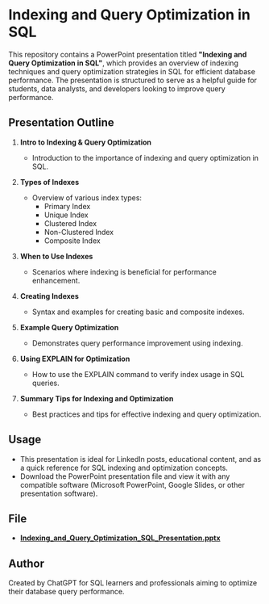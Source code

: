 
# Indexing and Query Optimization in SQL

This repository contains a PowerPoint presentation titled **"Indexing and Query Optimization in SQL"**, which provides an overview of indexing techniques and query optimization strategies in SQL for efficient database performance. The presentation is structured to serve as a helpful guide for students, data analysts, and developers looking to improve query performance.

## Presentation Outline

1. **Intro to Indexing & Query Optimization**  
   - Introduction to the importance of indexing and query optimization in SQL.

2. **Types of Indexes**  
   - Overview of various index types:
     - Primary Index
     - Unique Index
     - Clustered Index
     - Non-Clustered Index
     - Composite Index

3. **When to Use Indexes**  
   - Scenarios where indexing is beneficial for performance enhancement.

4. **Creating Indexes**  
   - Syntax and examples for creating basic and composite indexes.

5. **Example Query Optimization**  
   - Demonstrates query performance improvement using indexing.

6. **Using EXPLAIN for Optimization**  
   - How to use the EXPLAIN command to verify index usage in SQL queries.

7. **Summary Tips for Indexing and Optimization**  
   - Best practices and tips for effective indexing and query optimization.

## Usage

- This presentation is ideal for LinkedIn posts, educational content, and as a quick reference for SQL indexing and optimization concepts.
- Download the PowerPoint presentation file and view it with any compatible software (Microsoft PowerPoint, Google Slides, or other presentation software).

## File

- **[Indexing_and_Query_Optimization_SQL_Presentation.pptx](./Indexing_and_Query_Optimization_SQL_Presentation.pptx)**

## Author

Created by ChatGPT for SQL learners and professionals aiming to optimize their database query performance.

